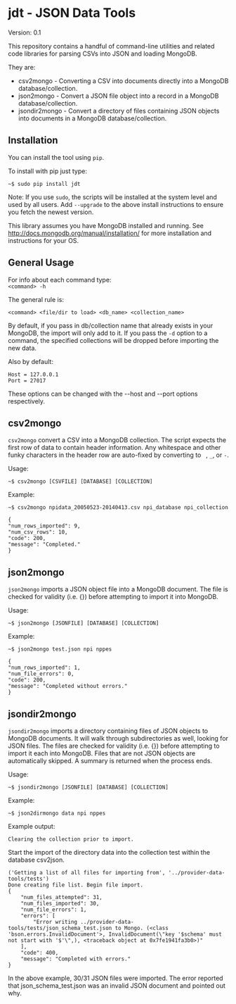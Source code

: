 jdt - JSON Data Tools
=====================

Version: 0.1

This repository contains a handful of command-line utilities and
related code libraries for parsing CSVs into JSON and loading MongoDB.

They are:

* csv2mongo           - Converting a CSV into documents directly into a MongoDB database/collection.
* json2mongo          - Convert a JSON file object into a record in a MongoDB database/collection.
* jsondir2mongo       - Convert a directory of files containing JSON objects into documents in a MongoDB database/collection.

Installation
------------

You can install the tool using `pip`.

To install with pip just type:

    ~$ sudo pip install jdt

Note: If you use `sudo`, the scripts  will be installed at the
system level and used by all users. Add  `--upgrade` to the above
install instructions to ensure you fetch the newest version.

This library assumes you have MongoDB installed and running. See http://docs.mongodb.org/manual/installation/ for more installation and instructions for your OS.

General Usage
-------------

For info about each command type:
    
    `<command> -h`

The general rule is:

    <command> <file/dir to load> <db_name> <collection_name>

By default, if you pass in db/collection name that already exists in your MongoDB, the import will only add to it. If you pass the `-d` option to a command, the specified collections will be dropped before importing the new data.

Also by default:

    Host = 127.0.0.1
    Port = 27017
    
These options can be changed with the --host and --port options respectively.

csv2mongo
---------

`csv2mongo` convert a CSV into a MongoDB collection.  The script expects the first row of
data to contain header information. Any whitespace and other funky characters in the
header row are auto-fixed by converting to ` `, `_`, or `-`.

Usage:

    ~$ csv2mongo [CSVFILE] [DATABASE] [COLLECTION] 


Example:

    ~$ csv2mongo npidata_20050523-20140413.csv npi_database npi_collection

    {
    "num_rows_imported": 9, 
    "num_csv_rows": 10, 
    "code": 200, 
    "message": "Completed."
    }




json2mongo
----------

`json2mongo` imports a JSON object file into a MongoDB document. The file is checked
for validity (i.e. {}) before attempting to import it into MongoDB.


Usage:

    ~$ json2mongo [JSONFILE] [DATABASE] [COLLECTION] 

Example:


    ~$ json2mongo test.json npi nppes 
    
    {
    "num_rows_imported": 1, 
    "num_file_errors": 0, 
    "code": 200, 
    "message": "Completed without errors."
    }



jsondir2mongo
-------------


`jsondir2mongo` imports a directory containing files of JSON objects to MongoDB documents. It will walk through subdirectories as well, looking for JSON files. The files are checked for validity (i.e. {}) before attempting to import it each into MongoDB. Files that are not JSON objects are automatically skipped.  A summary is returned when the process ends.

Usage:

    ~$ jsondir2mongo [JSONFILE] [DATABASE] [COLLECTION]


Example:


    ~$ json2dirmongo data npi nppes 

Example output:


    Clearing the collection prior to import.

Start the import of the directory data into the collection test within the database csv2json.


    ('Getting a list of all files for importing from', '../provider-data-tools/tests')
    Done creating file list. Begin file import.
    {
        "num_files_attempted": 31, 
        "num_files_imported": 30, 
        "num_file_errors": 1, 
        "errors": [
            "Error writing ../provider-data-tools/tests/json_schema_test.json to Mongo. (<class 'bson.errors.InvalidDocument'>, InvalidDocument(\"key '$schema' must not start with '$'\",), <traceback object at 0x7fe1941fa3b0>)"
        ], 
        "code": 400, 
        "message": "Completed with errors."
    }



In the above example, 30/31 JSON files were imported. The error reported that json_schema_test.json was an invalid JSON document and pointed out why.
